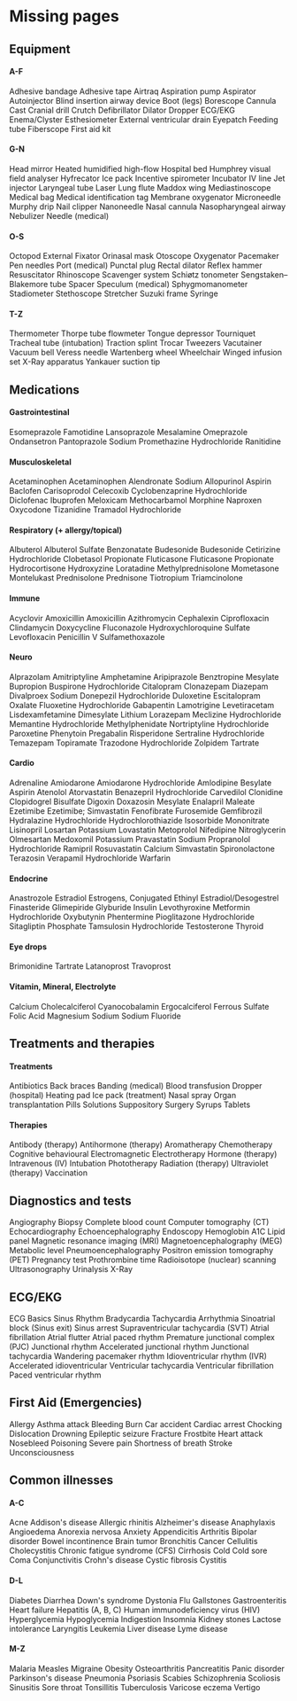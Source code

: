 # Missing pages

## Equipment

#### A-F
Adhesive bandage
Adhesive tape
Airtraq
Aspiration pump
Aspirator
Autoinjector
Blind insertion airway device
Boot (legs)
Borescope
Cannula
Cast
Cranial drill
Crutch
Defibrillator
Dilator
Dropper
ECG/EKG
Enema/Clyster
Esthesiometer
External ventricular drain
Eyepatch
Feeding tube
Fiberscope
First aid kit
#### G-N
Head mirror
Heated humidified high-flow
Hospital bed
Humphrey visual field analyser
Hyfrecator
Ice pack
Incentive spirometer
Incubator
IV line
Jet injector
Laryngeal tube
Laser
Lung flute
Maddox wing
Mediastinoscope
Medical bag
Medical identification tag
Membrane oxygenator
Microneedle
Murphy drip
Nail clipper
Nanoneedle
Nasal cannula
Nasopharyngeal airway
Nebulizer
Needle (medical)
#### O-S
Octopod External Fixator
Orinasal mask
Otoscope
Oxygenator
Pacemaker
Pen needles
Port (medical)
Punctal plug
Rectal dilator
Reflex hammer
Resuscitator
Rhinoscope
Scavenger system
Schiøtz tonometer
Sengstaken–Blakemore tube
Spacer
Speculum (medical)
Sphygmomanometer
Stadiometer
Stethoscope
Stretcher
Suzuki frame
Syringe
#### T-Z
Thermometer
Thorpe tube flowmeter
Tongue depressor
Tourniquet
Tracheal tube (intubation)
Traction splint
Trocar
Tweezers
Vacutainer
Vacuum bell
Veress needle
Wartenberg wheel
Wheelchair
Winged infusion set
X-Ray apparatus
Yankauer suction tip

## Medications

#### Gastrointestinal
Esomeprazole
Famotidine
Lansoprazole
Mesalamine
Omeprazole
Ondansetron
Pantoprazole Sodium
Promethazine Hydrochloride
Ranitidine
#### Musculoskeletal
Acetaminophen
Acetaminophen
Alendronate Sodium
Allopurinol
Aspirin
Baclofen
Carisoprodol
Celecoxib
Cyclobenzaprine Hydrochloride
Diclofenac
Ibuprofen
Meloxicam
Methocarbamol
Morphine
Naproxen
Oxycodone
Tizanidine
Tramadol Hydrochloride
#### Respiratory (+ allergy/topical)
Albuterol
Albuterol Sulfate
Benzonatate
Budesonide
Budesonide
Cetirizine Hydrochloride
Clobetasol Propionate
Fluticasone
Fluticasone Propionate
Hydrocortisone
Hydroxyzine
Loratadine
Methylprednisolone
Mometasone
Montelukast
Prednisolone
Prednisone
Tiotropium
Triamcinolone
#### Immune
Acyclovir
Amoxicillin
Amoxicillin
Azithromycin
Cephalexin
Ciprofloxacin
Clindamycin
Doxycycline
Fluconazole
Hydroxychloroquine Sulfate
Levofloxacin
Penicillin V
Sulfamethoxazole
#### Neuro
Alprazolam
Amitriptyline
Amphetamine
Aripiprazole
Benztropine Mesylate
Bupropion
Buspirone Hydrochloride
Citalopram
Clonazepam
Diazepam
Divalproex Sodium
Donepezil Hydrochloride
Duloxetine
Escitalopram Oxalate
Fluoxetine Hydrochloride
Gabapentin
Lamotrigine
Levetiracetam
Lisdexamfetamine Dimesylate
Lithium
Lorazepam
Meclizine Hydrochloride
Memantine Hydrochloride
Methylphenidate
Nortriptyline Hydrochloride
Paroxetine
Phenytoin
Pregabalin
Risperidone
Sertraline Hydrochloride
Temazepam
Topiramate
Trazodone Hydrochloride
Zolpidem Tartrate
#### Cardio
Adrenaline
Amiodarone
Amiodarone Hydrochloride
Amlodipine Besylate
Aspirin
Atenolol
Atorvastatin
Benazepril Hydrochloride
Carvedilol
Clonidine
Clopidogrel Bisulfate
Digoxin
Doxazosin Mesylate
Enalapril Maleate
Ezetimibe
Ezetimibe; Simvastatin
Fenofibrate
Furosemide
Gemfibrozil
Hydralazine Hydrochloride
Hydrochlorothiazide
Isosorbide Mononitrate
Lisinopril
Losartan Potassium
Lovastatin
Metoprolol
Nifedipine
Nitroglycerin
Olmesartan Medoxomil
Potassium
Pravastatin Sodium
Propranolol Hydrochloride
Ramipril
Rosuvastatin Calcium
Simvastatin
Spironolactone
Terazosin
Verapamil Hydrochloride
Warfarin
#### Endocrine
Anastrozole
Estradiol
Estrogens, Conjugated
Ethinyl Estradiol/Desogestrel
Finasteride
Glimepiride
Glyburide
Insulin
Levothyroxine
Metformin Hydrochloride
Oxybutynin
Phentermine
Pioglitazone Hydrochloride
Sitagliptin Phosphate
Tamsulosin Hydrochloride
Testosterone
Thyroid
#### Eye drops
Brimonidine Tartrate
Latanoprost
Travoprost
#### Vitamin, Mineral, Electrolyte
Calcium
Cholecalciferol
Cyanocobalamin
Ergocalciferol
Ferrous Sulfate
Folic Acid
Magnesium
Sodium
Sodium Fluoride

## Treatments and therapies

#### Treatments
Antibiotics
Back braces
Banding (medical)
Blood transfusion
Dropper (hospital)
Heating pad
Ice pack (treatment)
Nasal spray
Organ transplantation
Pills
Solutions
Suppository
Surgery
Syrups
Tablets
#### Therapies
Antibody (therapy)
Antihormone (therapy)
Aromatherapy
Chemotherapy
Cognitive behavioural
Electromagnetic
Electrotherapy
Hormone (therapy)
Intravenous (IV)
Intubation
Phototherapy
Radiation (therapy)
Ultraviolet (therapy)
Vaccination

## Diagnostics and tests

Angiography
Biopsy
Complete blood count
Computer tomography (CT)
Echocardiography
Echoencephalography
Endoscopy
Hemoglobin A1C
Lipid panel
Magnetic resonance imaging (MRI)
Magnetoencephalography (MEG)
Metabolic level
Pneumoencephalography
Positron emission tomography (PET)
Pregnancy test
Prothrombine time
Radioisotope (nuclear) scanning
Ultrasonography
Urinalysis
X-Ray

## ECG/EKG

ECG Basics
Sinus Rhythm
Bradycardia
Tachycardia
Arrhythmia
Sinoatrial block (Sinus exit)
Sinus arrest
Supraventricular tachycardia (SVT)
Atrial fibrillation
Atrial flutter
Atrial paced rhythm
Premature junctional complex (PJC)
Junctional rhythm
Accelerated junctional rhythm
Junctional tachycardia
Wandering pacemaker rhythm
Idioventricular rhythm (IVR)
Accelerated idioventricular
Ventricular tachycardia
Ventricular fibrillation
Paced ventricular rhythm

## First Aid (Emergencies)

Allergy
Asthma attack
Bleeding
Burn
Car accident
Cardiac arrest
Chocking
Dislocation
Drowning
Epileptic seizure
Fracture
Frostbite
Heart attack
Nosebleed
Poisoning
Severe pain
Shortness of breath
Stroke
Unconsciousness

## Common illnesses

#### A-C
Acne
Addison's disease
Allergic rhinitis
Alzheimer's disease
Anaphylaxis
Angioedema
Anorexia nervosa
Anxiety
Appendicitis
Arthritis
Bipolar disorder
Bowel incontinence
Brain tumor
Bronchitis
Cancer
Cellulitis
Cholecystitis
Chronic fatigue syndrome (CFS)
Cirrhosis
Cold
Cold sore
Coma
Conjunctivitis
Crohn's disease
Cystic fibrosis
Cystitis
#### D-L
Diabetes
Diarrhea
Down's syndrome
Dystonia
Flu
Gallstones
Gastroenteritis
Heart failure
Hepatitis (A, B, C)
Human immunodeficiency virus (HIV)
Hyperglycemia
Hypoglycemia
Indigestion
Insomnia
Kidney stones
Lactose intolerance
Laryngitis
Leukemia
Liver disease
Lyme disease
#### M-Z
Malaria
Measles
Migraine
Obesity
Osteoarthritis
Pancreatitis
Panic disorder
Parkinson's disease
Pneumonia
Psoriasis
Scabies
Schizophrenia
Scoliosis
Sinusitis
Sore throat
Tonsillitis
Tuberculosis
Varicose eczema
Vertigo